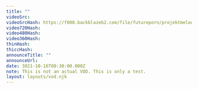 ```yaml
---
title: ""
videoSrc: 
videoSrcHash: https://f000.backblazeb2.com/file/futureporn/projektmelody-chaturbate-2021-10-11.mp4
video720Hash: 
video480Hash: 
video360Hash: 
thinHash: 
thiccHash: 
announceTitle: ""
announceUrl: 
date: 3021-10-16T00:30:00.000Z
note: This is not an actual VOD. This is only a test.
layout: layouts/vod.njk
---
```

